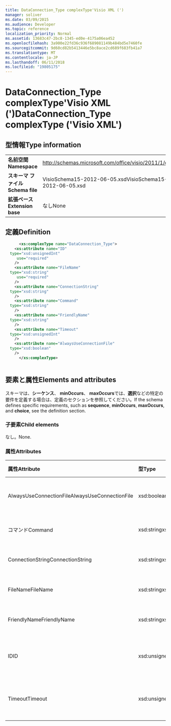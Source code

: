```yaml
---
title: DataConnection_Type complexType'Visio XML (')
manager: soliver
ms.date: 03/09/2015
ms.audience: Developer
ms.topic: reference
localization_priority: Normal
ms.assetid: 13683c47-2bc8-1345-ed0e-4175a06ea452
ms.openlocfilehash: 3a900e22fd36c936f689081149b484bd5e7460fe
ms.sourcegitcommit: 9d60cd82b5413446e5bc8ace2cd689f683fb41a7
ms.translationtype: MT
ms.contentlocale: ja-JP
ms.lasthandoff: 06/11/2018
ms.locfileid: "19805175"
---
```

# <a name="dataconnectiontype-complextype-visio-xml"></a><span data-ttu-id="c9e1e-102">DataConnection_Type complexType'Visio XML (')</span><span class="sxs-lookup"><span data-stu-id="c9e1e-102">DataConnection_Type complexType ('Visio XML')</span></span>

## <a name="type-information"></a><span data-ttu-id="c9e1e-103">型情報</span><span class="sxs-lookup"><span data-stu-id="c9e1e-103">Type information</span></span>

|||
|:-----|:-----|
|<span data-ttu-id="c9e1e-104">**名前空間**</span><span class="sxs-lookup"><span data-stu-id="c9e1e-104">**Namespace**</span></span> <br/> |http://schemas.microsoft.com/office/visio/2011/1/core  <br/> |
|<span data-ttu-id="c9e1e-105">**スキーマ ファイル**</span><span class="sxs-lookup"><span data-stu-id="c9e1e-105">**Schema file**</span></span> <br/> |<span data-ttu-id="c9e1e-106">VisioSchema15-2012-06-05.xsd</span><span class="sxs-lookup"><span data-stu-id="c9e1e-106">VisioSchema15-2012-06-05.xsd</span></span>  <br/> |
|<span data-ttu-id="c9e1e-107">**拡張ベース**</span><span class="sxs-lookup"><span data-stu-id="c9e1e-107">**Extension base**</span></span> <br/> |<span data-ttu-id="c9e1e-108">なし</span><span class="sxs-lookup"><span data-stu-id="c9e1e-108">None</span></span>  <br/> |
   
## <a name="definition"></a><span data-ttu-id="c9e1e-109">定義</span><span class="sxs-lookup"><span data-stu-id="c9e1e-109">Definition</span></span>

```XML
      <xs:complexType name="DataConnection_Type">
    <xs:attribute name="ID"
  type="xsd:unsignedInt"
     use="required"
    />
    <xs:attribute name="FileName"
  type="xsd:string"
     use="required"
    />
    <xs:attribute name="ConnectionString"
  type="xsd:string"
    />
    <xs:attribute name="Command"
  type="xsd:string"
    />
    <xs:attribute name="FriendlyName"
  type="xsd:string"
    />
    <xs:attribute name="Timeout"
  type="xsd:unsignedInt"
    />
    <xs:attribute name="AlwaysUseConnectionFile"
  type="xsd:boolean"
    />
      </xs:complexType>
      
```

## <a name="elements-and-attributes"></a><span data-ttu-id="c9e1e-110">要素と属性</span><span class="sxs-lookup"><span data-stu-id="c9e1e-110">Elements and attributes</span></span>

<span data-ttu-id="c9e1e-111">スキーマは、**シーケンス**、 **minOccurs**、 **maxOccurs**では、**選択**などの特定の要件を定義する場合は、定義のセクションを参照してください。</span><span class="sxs-lookup"><span data-stu-id="c9e1e-111">If the schema defines specific requirements, such as **sequence**, **minOccurs**, **maxOccurs**, and **choice**, see the definition section.</span></span> 
  
### <a name="child-elements"></a><span data-ttu-id="c9e1e-112">子要素</span><span class="sxs-lookup"><span data-stu-id="c9e1e-112">Child elements</span></span>

<span data-ttu-id="c9e1e-113">なし。</span><span class="sxs-lookup"><span data-stu-id="c9e1e-113">None.</span></span>
  
### <a name="attributes"></a><span data-ttu-id="c9e1e-114">属性</span><span class="sxs-lookup"><span data-stu-id="c9e1e-114">Attributes</span></span>

|<span data-ttu-id="c9e1e-115">**属性**</span><span class="sxs-lookup"><span data-stu-id="c9e1e-115">**Attribute**</span></span>|<span data-ttu-id="c9e1e-116">**型**</span><span class="sxs-lookup"><span data-stu-id="c9e1e-116">**Type**</span></span>|<span data-ttu-id="c9e1e-117">**必須**</span><span class="sxs-lookup"><span data-stu-id="c9e1e-117">**Required**</span></span>|<span data-ttu-id="c9e1e-118">**説明**</span><span class="sxs-lookup"><span data-stu-id="c9e1e-118">**Description**</span></span>|<span data-ttu-id="c9e1e-119">**使用可能な値**</span><span class="sxs-lookup"><span data-stu-id="c9e1e-119">**Possible values**</span></span>|
|:-----|:-----|:-----|:-----|:-----|
|<span data-ttu-id="c9e1e-120">AlwaysUseConnectionFile</span><span class="sxs-lookup"><span data-stu-id="c9e1e-120">AlwaysUseConnectionFile</span></span>  <br/> |<span data-ttu-id="c9e1e-121">xsd:boolean</span><span class="sxs-lookup"><span data-stu-id="c9e1e-121">xsd:boolean</span></span>  <br/> |<span data-ttu-id="c9e1e-122">省略可能</span><span class="sxs-lookup"><span data-stu-id="c9e1e-122">optional</span></span>  <br/> ||<span data-ttu-id="c9e1e-123">Xsd:boolean の値を入力します。</span><span class="sxs-lookup"><span data-stu-id="c9e1e-123">Values of the xsd:boolean type.</span></span>  <br/> |
|<span data-ttu-id="c9e1e-124">コマンド</span><span class="sxs-lookup"><span data-stu-id="c9e1e-124">Command</span></span>  <br/> |<span data-ttu-id="c9e1e-125">xsd:string</span><span class="sxs-lookup"><span data-stu-id="c9e1e-125">xsd:string</span></span>  <br/> |<span data-ttu-id="c9e1e-126">省略可能</span><span class="sxs-lookup"><span data-stu-id="c9e1e-126">optional</span></span>  <br/> ||<span data-ttu-id="c9e1e-127">Xsd:string の値を入力します。</span><span class="sxs-lookup"><span data-stu-id="c9e1e-127">Values of the xsd:string type.</span></span>  <br/> |
|<span data-ttu-id="c9e1e-128">ConnectionString</span><span class="sxs-lookup"><span data-stu-id="c9e1e-128">ConnectionString</span></span>  <br/> |<span data-ttu-id="c9e1e-129">xsd:string</span><span class="sxs-lookup"><span data-stu-id="c9e1e-129">xsd:string</span></span>  <br/> |<span data-ttu-id="c9e1e-130">省略可能</span><span class="sxs-lookup"><span data-stu-id="c9e1e-130">optional</span></span>  <br/> ||<span data-ttu-id="c9e1e-131">Xsd:string の値を入力します。</span><span class="sxs-lookup"><span data-stu-id="c9e1e-131">Values of the xsd:string type.</span></span>  <br/> |
|<span data-ttu-id="c9e1e-132">FileName</span><span class="sxs-lookup"><span data-stu-id="c9e1e-132">FileName</span></span>  <br/> |<span data-ttu-id="c9e1e-133">xsd:string</span><span class="sxs-lookup"><span data-stu-id="c9e1e-133">xsd:string</span></span>  <br/> |<span data-ttu-id="c9e1e-134">必須</span><span class="sxs-lookup"><span data-stu-id="c9e1e-134">required</span></span>  <br/> ||<span data-ttu-id="c9e1e-135">Xsd:string の値を入力します。</span><span class="sxs-lookup"><span data-stu-id="c9e1e-135">Values of the xsd:string type.</span></span>  <br/> |
|<span data-ttu-id="c9e1e-136">FriendlyName</span><span class="sxs-lookup"><span data-stu-id="c9e1e-136">FriendlyName</span></span>  <br/> |<span data-ttu-id="c9e1e-137">xsd:string</span><span class="sxs-lookup"><span data-stu-id="c9e1e-137">xsd:string</span></span>  <br/> |<span data-ttu-id="c9e1e-138">省略可能</span><span class="sxs-lookup"><span data-stu-id="c9e1e-138">optional</span></span>  <br/> ||<span data-ttu-id="c9e1e-139">Xsd:string の値を入力します。</span><span class="sxs-lookup"><span data-stu-id="c9e1e-139">Values of the xsd:string type.</span></span>  <br/> |
|<span data-ttu-id="c9e1e-140">ID</span><span class="sxs-lookup"><span data-stu-id="c9e1e-140">ID</span></span>  <br/> |<span data-ttu-id="c9e1e-141">xsd:unsignedInt</span><span class="sxs-lookup"><span data-stu-id="c9e1e-141">xsd:unsignedInt</span></span>  <br/> |<span data-ttu-id="c9e1e-142">必須</span><span class="sxs-lookup"><span data-stu-id="c9e1e-142">required</span></span>  <br/> ||<span data-ttu-id="c9e1e-143">Xsd:unsignedInt の値を入力します。</span><span class="sxs-lookup"><span data-stu-id="c9e1e-143">Values of the xsd:unsignedInt type.</span></span>  <br/> |
|<span data-ttu-id="c9e1e-144">Timeout</span><span class="sxs-lookup"><span data-stu-id="c9e1e-144">Timeout</span></span>  <br/> |<span data-ttu-id="c9e1e-145">xsd:unsignedInt</span><span class="sxs-lookup"><span data-stu-id="c9e1e-145">xsd:unsignedInt</span></span>  <br/> |<span data-ttu-id="c9e1e-146">省略可能</span><span class="sxs-lookup"><span data-stu-id="c9e1e-146">optional</span></span>  <br/> ||<span data-ttu-id="c9e1e-147">Xsd:unsignedInt の値を入力します。</span><span class="sxs-lookup"><span data-stu-id="c9e1e-147">Values of the xsd:unsignedInt type.</span></span>  <br/> |
   

